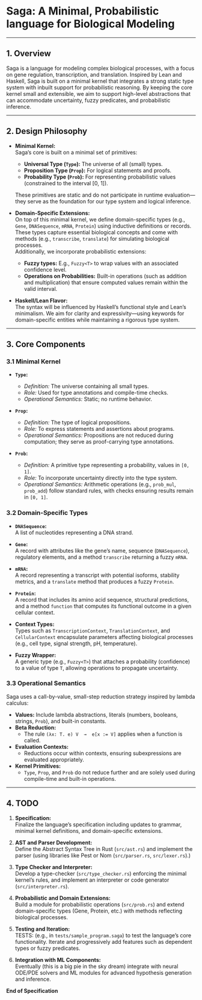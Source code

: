 # Saga: A Minimal, Probabilistic language for Biological Modeling
---

## 1. Overview

Saga is a language for modeling complex biological processes, with a focus on gene regulation, transcription, and translation. Inspired by Lean and Haskell, Saga is built on a minimal kernel that integrates a strong static type system with inbuilt support for probabilistic reasoning. By keeping the core kernel small and extensible, we aim to support high-level abstractions that can accommodate uncertainty, fuzzy predicates, and probabilistic inference.

---

## 2. Design Philosophy

- **Minimal Kernel:**  
  Saga’s core is built on a minimal set of primitives:
  - **Universal Type (`Type`):** The universe of all (small) types.
  - **Proposition Type (`Prop`):** For logical statements and proofs.
  - **Probability Type (`Prob`):** For representing probabilistic values (constrained to the interval [0, 1]).

  These primitives are static and do not participate in runtime evaluation—they serve as the foundation for our type system and logical inference.

- **Domain-Specific Extensions:**  
  On top of this minimal kernel, we define domain-specific types (e.g., `Gene`, `DNASequence`, `mRNA`, `Protein`) using inductive definitions or records. These types capture essential biological concepts and come with methods (e.g., `transcribe`, `translate`) for simulating biological processes.  
  Additionally, we incorporate probabilistic extensions:
  - **Fuzzy types:** E.g., `Fuzzy<T>` to wrap values with an associated confidence level.
  - **Operations on Probabilities:** Built-in operations (such as addition and multiplication) that ensure computed values remain within the valid interval.

- **Haskell/Lean Flavor:**  
  The syntax will be influenced by Haskell’s functional style and Lean’s minimalism. We aim for clarity and expressivity—using keywords for domain-specific entities while maintaining a rigorous type system.

---

## 3. Core Components

### 3.1 Minimal Kernel

- **`Type`:**  
  - *Definition:* The universe containing all small types.  
  - *Role:* Used for type annotations and compile-time checks.  
  - *Operational Semantics:* Static; no runtime behavior.

- **`Prop`:**  
  - *Definition:* The type of logical propositions.  
  - *Role:* To express statements and assertions about programs.  
  - *Operational Semantics:* Propositions are not reduced during computation; they serve as proof-carrying type annotations.

- **`Prob`:**  
  - *Definition:* A primitive type representing a probability, values in `[0, 1]`.  
  - *Role:* To incorporate uncertainty directly into the type system.  
  - *Operational Semantics:* Arithmetic operations (e.g., `prob_mul`, `prob_add`) follow standard rules, with checks ensuring results remain in `[0, 1]`.

### 3.2 Domain-Specific Types

- **`DNASequence`:**  
  A list of nucleotides representing a DNA strand.

- **`Gene`:**  
  A record with attributes like the gene’s name, sequence (`DNASequence`), regulatory elements, and a method `transcribe` returning a fuzzy `mRNA`.

- **`mRNA`:**  
  A record representing a transcript with potential isoforms, stability metrics, and a `translate` method that produces a fuzzy `Protein`.

- **`Protein`:**  
  A record that includes its amino acid sequence, structural predictions, and a method `function` that computes its functional outcome in a given cellular context.

- **Context Types:**  
  Types such as `TranscriptionContext`, `TranslationContext`, and `CellularContext` encapsulate parameters affecting biological processes (e.g., cell type, signal strength, pH, temperature).

- **Fuzzy Wrapper:**  
  A generic type (e.g., `Fuzzy<T>`) that attaches a probability (confidence) to a value of type `T`, allowing operations to propagate uncertainty.

### 3.3 Operational Semantics

Saga uses a call-by-value, small-step reduction strategy inspired by lambda calculus:
- **Values:** Include lambda abstractions, literals (numbers, booleans, strings, `Prob`), and built-in constants.
- **Beta Reduction:**  
  - The rule `(λx: T. e) V  →  e[x := V]` applies when a function is called.
- **Evaluation Contexts:**  
  - Reductions occur within contexts, ensuring subexpressions are evaluated appropriately.
- **Kernel Primitives:**  
  - `Type`, `Prop`, and `Prob` do not reduce further and are solely used during compile-time and built-in operations.

---

## 4. TODO

1. **Specification:**  
   Finalize the language’s specification including updates to grammar, minimal kernel definitions, and domain-specific extensions.

2. **AST and Parser Development:**  
   Define the Abstract Syntax Tree in Rust (`src/ast.rs`) and implement the parser (using libraries like Pest or Nom (`src/parser.rs`, `src/lexer.rs`).)

3. **Type Checker and Interpreter:**  
   Develop a type-checker (`src/type_checker.rs`) enforcing the minimal kernel’s rules, and implement an interpreter or code generator (`src/interpreter.rs`).

4. **Probabilistic and Domain Extensions:**  
   Build a module for probabilistic operations (`src/prob.rs`) and extend domain-specific types (Gene, Protein, etc.) with methods reflecting biological processes.

5. **Testing and Iteration:**  
   TESTS: (e.g., in `tests/sample_program.saga`) to test the language’s core functionality. Iterate and progressively add features such as dependent types or fuzzy predicates.

6. **Integration with ML Components:**  
   Eventually (this is a big pie in the sky dream) integrate with neural ODE/PDE solvers and ML modules for advanced hypothesis generation and inference.

**End of Specification**
